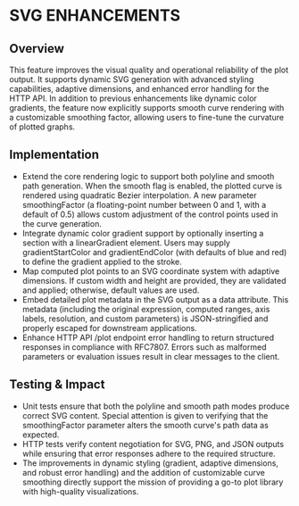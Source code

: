 # SVG ENHANCEMENTS

## Overview
This feature improves the visual quality and operational reliability of the plot output. It supports dynamic SVG generation with advanced styling capabilities, adaptive dimensions, and enhanced error handling for the HTTP API. In addition to previous enhancements like dynamic color gradients, the feature now explicitly supports smooth curve rendering with a customizable smoothing factor, allowing users to fine-tune the curvature of plotted graphs.

## Implementation
- Extend the core rendering logic to support both polyline and smooth path generation. When the smooth flag is enabled, the plotted curve is rendered using quadratic Bezier interpolation. A new parameter smoothingFactor (a floating-point number between 0 and 1, with a default of 0.5) allows custom adjustment of the control points used in the curve generation.
- Integrate dynamic color gradient support by optionally inserting a <defs> section with a linearGradient element. Users may supply gradientStartColor and gradientEndColor (with defaults of blue and red) to define the gradient applied to the stroke.
- Map computed plot points to an SVG coordinate system with adaptive dimensions. If custom width and height are provided, they are validated and applied; otherwise, default values are used.
- Embed detailed plot metadata in the SVG output as a data attribute. This metadata (including the original expression, computed ranges, axis labels, resolution, and custom parameters) is JSON-stringified and properly escaped for downstream applications.
- Enhance HTTP API /plot endpoint error handling to return structured responses in compliance with RFC7807. Errors such as malformed parameters or evaluation issues result in clear messages to the client.

## Testing & Impact
- Unit tests ensure that both the polyline and smooth path modes produce correct SVG content. Special attention is given to verifying that the smoothingFactor parameter alters the smooth curve's path data as expected.
- HTTP tests verify content negotiation for SVG, PNG, and JSON outputs while ensuring that error responses adhere to the required structure.
- The improvements in dynamic styling (gradient, adaptive dimensions, and robust error handling) and the addition of customizable curve smoothing directly support the mission of providing a go-to plot library with high-quality visualizations.
